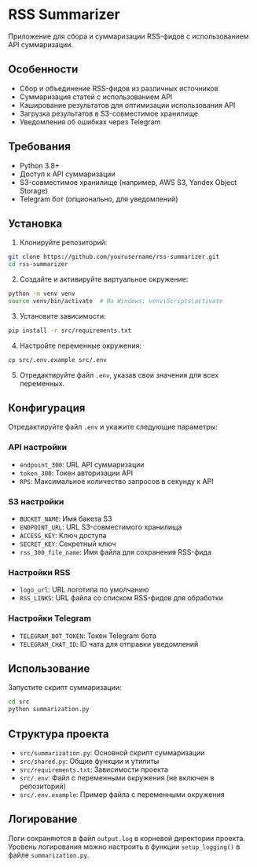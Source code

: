 # RSS Summarizer

Приложение для сбора и суммаризации RSS-фидов с использованием API суммаризации.

## Особенности

- Сбор и объединение RSS-фидов из различных источников
- Суммаризация статей с использованием API
- Кэширование результатов для оптимизации использования API
- Загрузка результатов в S3-совместимое хранилище
- Уведомления об ошибках через Telegram

## Требования

- Python 3.8+
- Доступ к API суммаризации
- S3-совместимое хранилище (например, AWS S3, Yandex Object Storage)
- Telegram бот (опционально, для уведомлений)

## Установка

1. Клонируйте репозиторий:
```bash
git clone https://github.com/yourusername/rss-summarizer.git
cd rss-summarizer
```

2. Создайте и активируйте виртуальное окружение:
```bash
python -m venv venv
source venv/bin/activate  # На Windows: venv\Scripts\activate
```

3. Установите зависимости:
```bash
pip install -r src/requirements.txt
```

4. Настройте переменные окружения:
```bash
cp src/.env.example src/.env
```

5. Отредактируйте файл `.env`, указав свои значения для всех переменных.

## Конфигурация

Отредактируйте файл `.env` и укажите следующие параметры:

### API настройки
- `endpoint_300`: URL API суммаризации
- `token_300`: Токен авторизации API
- `RPS`: Максимальное количество запросов в секунду к API

### S3 настройки
- `BUCKET_NAME`: Имя бакета S3
- `ENDPOINT_URL`: URL S3-совместимого хранилища
- `ACCESS_KEY`: Ключ доступа
- `SECRET_KEY`: Секретный ключ
- `rss_300_file_name`: Имя файла для сохранения RSS-фида

### Настройки RSS
- `logo_url`: URL логотипа по умолчанию
- `RSS_LINKS`: URL файла со списком RSS-фидов для обработки

### Настройки Telegram
- `TELEGRAM_BOT_TOKEN`: Токен Telegram бота
- `TELEGRAM_CHAT_ID`: ID чата для отправки уведомлений

## Использование

Запустите скрипт суммаризации:

```bash
cd src
python summarization.py
```

## Структура проекта

- `src/summarization.py`: Основной скрипт суммаризации
- `src/shared.py`: Общие функции и утилиты
- `src/requirements.txt`: Зависимости проекта
- `src/.env`: Файл с переменными окружения (не включен в репозиторий)
- `src/.env.example`: Пример файла с переменными окружения

## Логирование

Логи сохраняются в файл `output.log` в корневой директории проекта. Уровень логирования можно настроить в функции `setup_logging()` в файле `summarization.py`.
